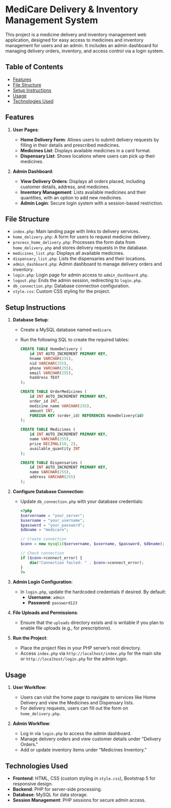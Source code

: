 # MediCare Delivery & Inventory Management System

This project is a medicine delivery and inventory management web application, designed for easy access to medicines and inventory management for users and an admin. It includes an admin dashboard for managing delivery orders, inventory, and access control via a login system.

## Table of Contents

- [Features](#features)
- [File Structure](#file-structure)
- [Setup Instructions](#setup-instructions)
- [Usage](#usage)
- [Technologies Used](#technologies-used)

## Features

1. **User Pages**:
   - **Home Delivery Form**: Allows users to submit delivery requests by filling in their details and prescribed medicines.
   - **Medicines List**: Displays available medicines in a card format.
   - **Dispensary List**: Shows locations where users can pick up their medicines.

2. **Admin Dashboard**:
   - **View Delivery Orders**: Displays all orders placed, including customer details, address, and medicines.
   - **Inventory Management**: Lists available medicines and their quantities, with an option to add new medicines.
   - **Admin Login**: Secure login system with a session-based restriction.

## File Structure

- `index.php`: Main landing page with links to delivery services.
- `home_delivery.php`: A form for users to request medicine delivery.
- `process_home_delivery.php`: Processes the form data from `home_delivery.php` and stores delivery requests in the database.
- `medicines_list.php`: Displays all available medicines.
- `dispensary_list.php`: Lists the dispensaries and their locations.
- `admin_dashboard.php`: Admin dashboard to manage delivery orders and inventory.
- `login.php`: Login page for admin access to `admin_dashboard.php`.
- `logout.php`: Ends the admin session, redirecting to `login.php`.
- `db_connection.php`: Database connection configuration.
- `style.css`: Custom CSS styling for the project.

## Setup Instructions

1. **Database Setup**:
   - Create a MySQL database named `medicare`.
   - Run the following SQL to create the required tables:

     ```sql
     CREATE TABLE HomeDelivery (
         id INT AUTO_INCREMENT PRIMARY KEY,
         hname VARCHAR(255),
         nid VARCHAR(255),
         phone VARCHAR(255),
         email VARCHAR(255),
         haddress TEXT
     );

     CREATE TABLE OrderMedicines (
         id INT AUTO_INCREMENT PRIMARY KEY,
         order_id INT,
         medicine_name VARCHAR(255),
         amount INT,
         FOREIGN KEY (order_id) REFERENCES HomeDelivery(id)
     );

     CREATE TABLE Medicines (
         id INT AUTO_INCREMENT PRIMARY KEY,
         name VARCHAR(255),
         price DECIMAL(10, 2),
         available_quantity INT
     );

     CREATE TABLE Dispensaries (
         id INT AUTO_INCREMENT PRIMARY KEY,
         name VARCHAR(255),
         address VARCHAR(255)
     );
     ```

2. **Configure Database Connection**:
   - Update `db_connection.php` with your database credentials:

     ```php
     <?php
     $servername = "your_server";
     $username = "your_username";
     $password = "your_password";
     $dbname = "medicare";

     // Create connection
     $conn = new mysqli($servername, $username, $password, $dbname);

     // Check connection
     if ($conn->connect_error) {
         die("Connection failed: " . $conn->connect_error);
     }
     ?>
     ```

3. **Admin Login Configuration**:
   - In `login.php`, update the hardcoded credentials if desired. By default:
     - **Username**: `admin`
     - **Password**: `password123`

4. **File Uploads and Permissions**:
   - Ensure that the `uploads` directory exists and is writable if you plan to enable file uploads (e.g., for prescriptions).

5. **Run the Project**:
   - Place the project files in your PHP server’s root directory.
   - Access `index.php` via `http://localhost/index.php` for the main site or `http://localhost/login.php` for the admin login.

## Usage

1. **User Workflow**:
   - Users can visit the home page to navigate to services like Home Delivery and view the Medicines and Dispensary lists.
   - For delivery requests, users can fill out the form on `home_delivery.php`.

2. **Admin Workflow**:
   - Log in via `login.php` to access the admin dashboard.
   - Manage delivery orders and view customer details under "Delivery Orders."
   - Add or update inventory items under "Medicines Inventory."

## Technologies Used

- **Frontend**: HTML, CSS (custom styling in `style.css`), Bootstrap 5 for responsive design.
- **Backend**: PHP for server-side processing.
- **Database**: MySQL for data storage.
- **Session Management**: PHP sessions for secure admin access.

